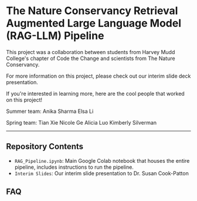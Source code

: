 # The Nature Conservancy Retrieval Augmented Large Language Model (RAG-LLM) Pipeline

This project was a collaboration between students from Harvey Mudd College's chapter of Code the Change and scientists from The Nature Conservancy.

For more information on this project, please check out our interim slide deck presentation.

If you're interested in learning more, here are the cool people that worked on this project!

Summer team:
Anika Sharma
Elsa Li

Spring team:
Tian Xie
Nicole Ge
Alicia Luo
Kimberly Silverman

---
## Repository Contents
- `RAG_Pipeline.ipynb`: Main Google Colab notebook that houses the entire pipeline, includes instructions to run the pipeline.
- `Interim Slides`: Our interim slide presentation to Dr. Susan Cook-Patton 

## FAQ
